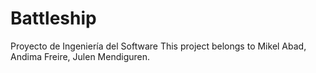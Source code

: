 # Battleship
Proyecto de Ingeniería del Software
This project belongs to Mikel Abad, Andima Freire, Julen Mendiguren.
